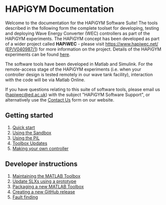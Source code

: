 # HAPiGYM Documentation

Welcome to the documentation for the HAPiGYM Software Suite! The tools described in the following form the complete toolset for developing, testing and deploying Wave Energy Converter (WEC) controllers as part of the HAPiGYM experiments. The HAPiGYM concept has been developed as part of a wider project called **HAPiWEC** - please visit https://www.hapiwec.net/ ([EP/V040987/1](https://gow.epsrc.ukri.org/NGBOViewGrant.aspx?GrantRef=EP/V040987/1)) for more information on the project. Details of the HAPiGYM experiments can be found [here](https://www.hapiwec.net/hapigym/).

The software tools have been developed in Matlab and Simulink. For the remote-access stage of the HAPiGYM experiments (i.e. when your controller design is tested remotely in our wave tank facility), interaction with the code will be via Matlab Online.

If you have questions relating to this suite of software tools, please email us (hapiwec@ed.ac.uk) with the subject "HAPiGYM Software Support", or alternatively use the [Contact Us](https://www.hapiwec.net/get-in-touch/) form on our website.


## Getting started

1. [Quick start](https://github.com/HAPiWEC/HAPiGYM_docs/blob/main/Pages/Getting-started/1-Quick-start.md)
2. [Using the Sandbox](https://github.com/HAPiWEC/HAPiGYM_docs/blob/main/Pages/Getting-started/2-Using-the-Sandbox.md)
3.  [Using the PiL](https://github.com/HAPiWEC/HAPiGYM_docs/blob/main/Pages/Getting-started/3-Using-the-PiL.md)
4.  [Toolbox Updates](https://github.com/HAPiWEC/HAPiGYM_docs/blob/main/Pages/Getting-started/3-Toolbox-updates.md)
4. [Making your own controller](https://github.com/HAPiWEC/HAPiGYM_docs/blob/main/Pages/Getting-started/4-Making-your-own-controller.md)


## Developer instructions

1. [Maintaining the MATLAB Toolbox](https://github.com/HAPiWEC/HAPiGYM_docs/blob/main/Pages/Developer-instructions/1-Maintaining-the-MATLAB-Toolbox.md)
2. [Update SLXs using a prototype](https://github.com/HAPiWEC/HAPiGYM_docs/blob/main/Pages/Developer-instructions/2-Update-SLXs-using-a-prototype.md)
3. [Packaging a new MATLAB Toolbox](https://github.com/HAPiWEC/HAPiGYM_docs/blob/main/Pages/Developer-instructions/3-Packaging-a-new-MATLAB-Toolbox.md)
4. [Creating a new GitHub release](https://github.com/HAPiWEC/HAPiGYM_docs/blob/main/Pages/Developer-instructions/4-Creating-a-new-GitHub-release.md)
5. [Fault finding](https://github.com/HAPiWEC/HAPiGYM_docs/blob/main/Pages/Developer-instructions/5-Fault-finding.md)

